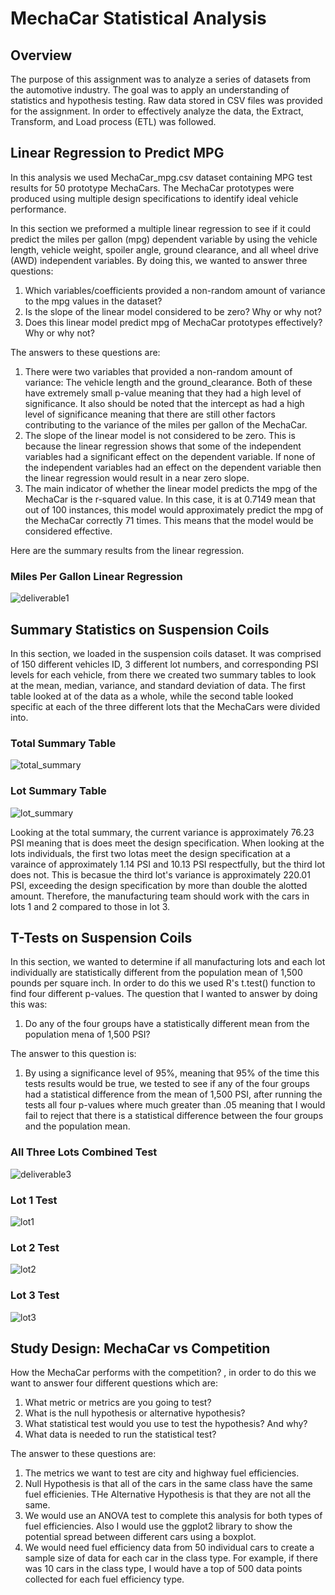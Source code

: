 # MechaCar Statistical Analysis

## Overview

The purpose of this assignment was to analyze a series of datasets from the automotive industry. The goal was to apply an understanding of statistics and hypothesis testing. Raw data stored in CSV files was provided for the assignment. In order to effectively analyze the data, the Extract, Transform, and Load process (ETL) was followed.

## Linear Regression to Predict MPG

In this analysis we used MechaCar_mpg.csv dataset containing MPG test results for 50 prototype MechaCars. The MechaCar prototypes were produced using multiple design specifications to identify ideal vehicle performance.

In this section we preformed a multiple linear regression to see if it could predict the miles per gallon (mpg) dependent variable by using the vehicle length, vehicle weight, spoiler angle, ground clearance, and all wheel drive (AWD) independent variables. By doing this, we wanted to answer three questions:

1. Which variables/coefficients provided a non-random amount of variance to the mpg values in the dataset?
2. Is the slope of the linear model considered to be zero? Why or why not?
3. Does this linear model predict mpg of MechaCar prototypes effectively? Why or why not?

The answers to these questions are:

1. There were two variables that provided a non-random amount of variance: The vehicle length and the ground_clearance. Both of these have extremely small p-value meaning that they had a high level of significance. It also should be noted that the intercept as had a high level of significance meaning that there are still other factors contributing to the variance of the miles per gallon of the MechaCar. 
2. The slope of the linear model is not considered to be zero. This is because the linear regression shows that some of the independent variables had a significant effect on the dependent variable. If none of the independent variables had an effect on the dependent variable then the linear regression would result in a near zero slope. 
3. The main indicator of whether the linear model predicts the mpg of the MechaCar is the r-squared value. In this case, it is at 0.7149 mean that out of 100 instances, this model would approximately predict the mpg of the MechaCar correctly 71 times. This means that the model would be considered effective.

Here are the summary results from the linear regression.

### Miles Per Gallon Linear Regression

![deliverable1](/visualizations/deliverable1.png)

## Summary Statistics on Suspension Coils

In this section, we loaded in the suspension coils dataset. It  was comprised of 150 different vehicles ID, 3 different lot numbers, and corresponding PSI levels for each vehicle, from there we created two summary tables to look at the mean, median, variance, and standard deviation of data. The first table looked at of the data as a whole, while the second table looked specific at each of the three different lots that the MechaCars were divided into.

### Total Summary Table

![total_summary](/visualizations/total_summary.png)

### Lot Summary Table

![lot_summary](/visualizations/lot_summary.png)

Looking at the total summary, the current variance is approximately 76.23 PSI meaning that is does meet the design specification. When looking at the lots individuals, the first two lotas meet the design specification at a varaince of approximately 1.14 PSI and 10.13 PSI respectfully, but the third lot does not. This is becasue the third lot's variance is approximately 220.01 PSI, exceeding the design specification by more than double the alotted amount. Therefore, the manufacturing team should work with the cars in lots 1 and 2 compared to those in lot 3.

## T-Tests on Suspension Coils

In this section, we wanted to determine if all manufacturing lots and each lot individually are statistically different from the population mean of 1,500 pounds per square inch. In order to do this we used R's t.test() function to find four different p-values. The question that I wanted to answer by doing this was:

1. Do any of the four groups have a statistically different mean from the population mena of 1,500 PSI?

The answer to this question is:

1. By using a significance level of 95%, meaning that 95% of the time this tests results would be true, we tested to see if any of the four groups had a statistical difference from the mean of 1,500 PSI, after running the tests all four p-values where much greater than .05 meaning that I would fail to reject that there is a statistical difference between the four groups and the population mean.

### All Three Lots Combined Test

![deliverable3](/visualizations/deliverable3.png)

### Lot 1 Test

![lot1](/visualizations/lot1.png)

### Lot 2 Test

![lot2](/visualizations/lot2.png)

### Lot 3 Test

![lot3](/visualizations/lot3.png)

## Study Design: MechaCar vs Competition

How the MechaCar performs with the competition? , in order to do this we want to answer four different questions which are:

1. What metric or metrics are you going to test?
2. What is the null hypothesis or alternative hypothesis?
3. What statistical test would you use to test the hypothesis? And why?
4. What data is needed to run the statistical test?

The answer to these questions are:

1. The metrics we want to test are city and highway fuel efficiencies.
2. Null Hypothesis is that all of the cars in the same class have the same fuel efficienies. THe Alternative Hypothesis is that they are not all the same.
3. We would use an ANOVA test to complete this analysis for both types of fuel efficiencies. Also I would use the ggplot2 library to show the potential spread between different cars using a boxplot.
4. We would need fuel efficiency data from 50 individual cars to create a sample size of data for each car in the class type. For example, if there was 10 cars in the class type, I would have a top of 500 data points collected for each fuel efficiency type.
